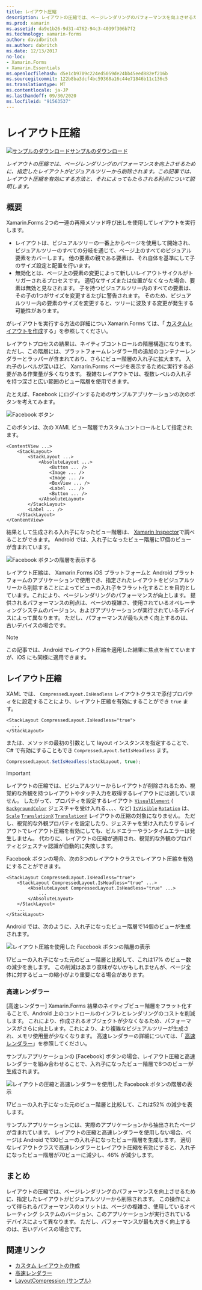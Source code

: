 ```yaml
---
title: レイアウト圧縮
description: レイアウトの圧縮では、ページレンダリングのパフォーマンスを向上させるために、指定したレイアウトがビジュアルツリーから削除されます。 この記事では、レイアウト圧縮を有効にする方法と、それによってもたらされる利点について説明します。
ms.prod: xamarin
ms.assetid: da9e1b26-9d31-4762-94c3-4039f306b7f2
ms.technology: xamarin-forms
author: davidbritch
ms.author: dabritch
ms.date: 12/13/2017
no-loc:
- Xamarin.Forms
- Xamarin.Essentials
ms.openlocfilehash: d5e1cb9709c224ed5059de24bb45eed882ef216b
ms.sourcegitcommit: 122b8ba3dcf4bc59368a16c44e71846b11c136c5
ms.translationtype: MT
ms.contentlocale: ja-JP
ms.lasthandoff: 09/30/2020
ms.locfileid: "91563537"
---
```

# <a name="layout-compression"></a>レイアウト圧縮

[![サンプルのダウンロード](~/media/shared/download.png)サンプルのダウンロード](https://docs.microsoft.com/samples/xamarin/xamarin-forms-samples/userinterface-layoutcompression)

_レイアウトの圧縮では、ページレンダリングのパフォーマンスを向上させるために、指定したレイアウトがビジュアルツリーから削除されます。この記事では、レイアウト圧縮を有効にする方法と、それによってもたらされる利点について説明します。_

## <a name="overview"></a>概要

Xamarin.Forms 2つの一連の再帰メソッド呼び出しを使用してレイアウトを実行します。

- レイアウトは、ビジュアルツリーの一番上からページを使用して開始され、ビジュアルツリーのすべての分岐を通じて、ページ上のすべてのビジュアル要素をカバーします。 他の要素の親である要素は、それ自体を基準にして子のサイズ設定と配置を行います。
- 無効化とは、ページ上の要素の変更によって新しいレイアウトサイクルがトリガーされるプロセスです。 適切なサイズまたは位置がなくなった場合、要素は無効と見なされます。 子を持つビジュアルツリー内のすべての要素は、その子の1つがサイズを変更するたびに警告されます。 そのため、ビジュアルツリー内の要素のサイズを変更すると、ツリーに波及する変更が発生する可能性があります。

がレイアウトを実行する方法の詳細につい Xamarin.Forms ては、「 [カスタムレイアウトを作成](~/xamarin-forms/user-interface/layouts/custom.md)する」を参照してください。

レイアウトプロセスの結果は、ネイティブコントロールの階層構造になります。 ただし、この階層には、プラットフォームレンダラー用の追加のコンテナーレンダラーとラッパーが含まれており、さらにビュー階層の入れ子に拡大ます。 入れ子のレベルが深いほど、 Xamarin.Forms ページを表示するために実行する必要がある作業量が多くなります。 複雑なレイアウトでは、複数レベルの入れ子を持つ深さと広い範囲のビュー階層を使用できます。

たとえば、Facebook にログインするためのサンプルアプリケーションの次のボタンを考えてみます。

![Facebook ボタン](layout-compression-images/facebook-button.png)

このボタンは、次の XAML ビュー階層でカスタムコントロールとして指定されます。

```xaml
<ContentView ...>
    <StackLayout>
        <StackLayout ...>
            <AbsoluteLayout ...>
                <Button ... />    
                <Image ... />
                <Image ... />
                <BoxView ... />
                <Label ... />
                <Button ... />
            </AbsoluteLayout>
        </StackLayout>
        <Label ... />
    </StackLayout>    
</ContentView>
```

結果として生成される入れ子になったビュー階層は、 [Xamarin Inspector](~/tools/inspector/index.md)で調べることができます。 Android では、入れ子になったビュー階層に17個のビューが含まれています。

![Facebook ボタンの階層を表示する](layout-compression-images/no-compression.png)

レイアウト圧縮は、 Xamarin.Forms iOS プラットフォームと Android プラットフォームのアプリケーションで使用でき、指定されたレイアウトをビジュアルツリーから削除することによってビューの入れ子をフラット化することを目的としています。これにより、ページレンダリングのパフォーマンスが向上します。 提供されるパフォーマンスの利点は、ページの複雑さ、使用されているオペレーティングシステムのバージョン、およびアプリケーションが実行されているデバイスによって異なります。 ただし、パフォーマンスが最も大きく向上するのは、古いデバイスの場合です。

> [!NOTE]
> この記事では、Android でレイアウト圧縮を適用した結果に焦点を当てていますが、iOS にも同様に適用できます。

## <a name="layout-compression"></a>レイアウト圧縮

XAML では、 `CompressedLayout.IsHeadless` レイアウトクラスで添付プロパティをに設定することにより、レイアウト圧縮を有効にすることができ `true` ます。

```xaml
<StackLayout CompressedLayout.IsHeadless="true">
  ...
</StackLayout>   
```

または、メソッドの最初の引数として layout インスタンスを指定することで、C# で有効にすることもでき `CompressedLayout.SetIsHeadless` ます。

```csharp
CompressedLayout.SetIsHeadless(stackLayout, true);
```

> [!IMPORTANT]
> レイアウトの圧縮では、ビジュアルツリーからレイアウトが削除されるため、視覚的な外観を持つレイアウトやタッチ入力を取得するレイアウトには適していません。 したがって、プロパティを設定するレイアウト [`VisualElement`](xref:Xamarin.Forms.VisualElement) ( [`BackgroundColor`](xref:Xamarin.Forms.VisualElement.BackgroundColor) ジェスチャを受け入れる、、、、など) [`IsVisible`](xref:Xamarin.Forms.VisualElement.IsVisible) [`Rotation`](xref:Xamarin.Forms.VisualElement.Rotation) は、 [`Scale`](xref:Xamarin.Forms.VisualElement.Scale) [`TranslationX`](xref:Xamarin.Forms.VisualElement.TranslationX) [`TranslationY`](xref:Xamarin.Forms.VisualElement.TranslationY) レイアウトの圧縮の対象になりません。 ただし、視覚的な外観プロパティを設定したり、ジェスチャを受け入れたりするレイアウトでレイアウト圧縮を有効にしても、ビルドエラーやランタイムエラーは発生しません。 代わりに、レイアウトの圧縮が適用され、視覚的な外観のプロパティとジェスチャ認識が自動的に失敗します。

Facebook ボタンの場合、次の3つのレイアウトクラスでレイアウト圧縮を有効にすることができます。

```xaml
<StackLayout CompressedLayout.IsHeadless="true">
    <StackLayout CompressedLayout.IsHeadless="true" ...>
        <AbsoluteLayout CompressedLayout.IsHeadless="true" ...>
            ...
        </AbsoluteLayout>
    </StackLayout>
    ...
</StackLayout>  
```

Android では、次のように、入れ子になったビュー階層で14個のビューが生成されます。

![レイアウト圧縮を使用した Facebook ボタンの階層の表示](layout-compression-images/layout-compression.png)

17ビューの入れ子になった元のビュー階層と比較して、これは17% のビュー数の減少を表します。 この削減はあまり意味がないかもしれませんが、ページ全体に対するビューの縮小がより重要になる場合があります。

### <a name="fast-renderers"></a>高速レンダラー

[高速レンダラー] Xamarin.Forms 結果のネイティブビュー階層をフラット化することで、Android 上のコントロールのインフレとレンダリングのコストを削減します。 これにより、作成されるオブジェクトが少なくなるため、パフォーマンスがさらに向上します。これにより、より複雑なビジュアルツリーが生成され、メモリ使用量が少なくなります。 高速レンダラーの詳細については、「 [高速レンダラー](~/xamarin-forms/internals/fast-renderers.md)」を参照してください。

サンプルアプリケーションの [Facebook] ボタンの場合、レイアウト圧縮と高速レンダラーを組み合わせることで、入れ子になったビュー階層で8つのビューが生成されます。

![レイアウトの圧縮と高速レンダラーを使用した Facebook ボタンの階層の表示](layout-compression-images/layout-compression-with-fast-renderers.png)

17ビューの入れ子になった元のビュー階層と比較して、これは52% の減少を表します。

サンプルアプリケーションには、実際のアプリケーションから抽出されたページが含まれています。 レイアウトの圧縮と高速レンダラーを使用しない場合、ページは Android で130ビューの入れ子になったビュー階層を生成します。 適切なレイアウトクラスで高速レンダラーとレイアウト圧縮を有効にすると、入れ子になったビュー階層が70ビューに減少し、46% が減少します。

## <a name="summary"></a>まとめ

レイアウトの圧縮では、ページレンダリングのパフォーマンスを向上させるために、指定したレイアウトがビジュアルツリーから削除されます。 この操作によって得られるパフォーマンスのメリットは、ページの複雑さ、使用しているオペレーティング システムのバージョン、このアプリケーションが実行されているデバイスによって異なります。 ただし、パフォーマンスが最も大きく向上するのは、古いデバイスの場合です。

## <a name="related-links"></a>関連リンク

- [カスタム レイアウトの作成](~/xamarin-forms/user-interface/layouts/custom.md)
- [高速レンダラー](~/xamarin-forms/internals/fast-renderers.md)
- [LayoutCompression (サンプル)](/samples/xamarin/xamarin-forms-samples/userinterface-layoutcompression)
